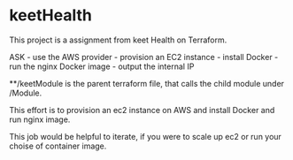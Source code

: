 # keetHealth

This project is a assignment from keet Health on Terraform.

ASK 
    - use the AWS provider
    - provision an EC2 instance
    - install Docker
    - run the nginx Docker image
    - output the internal IP
    
**/keetModule is the parent terraform file, that calls the child module under /Module.

This effort is to provision an ec2 instance on AWS and install Docker and run nginx image. 

This job would be helpful to iterate, if you were to scale up ec2 or run your choise of container image.

